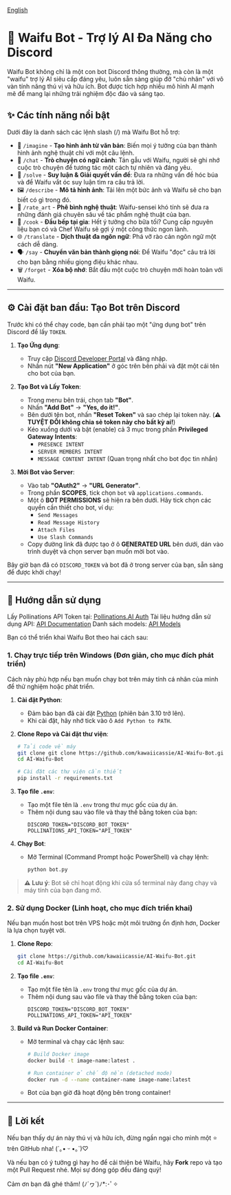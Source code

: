 [English](./README.en.md)

# 🤖 Waifu Bot - Trợ lý AI Đa Năng cho Discord

Waifu Bot không chỉ là một con bot Discord thông thường, mà còn là một "waifu" trợ lý AI siêu cấp đáng yêu, luôn sẵn sàng giúp đỡ "chủ nhân" với vô vàn tính năng thú vị và hữu ích. Bot được tích hợp nhiều mô hình AI mạnh mẽ để mang lại những trải nghiệm độc đáo và sáng tạo.

## ✨ Các tính năng nổi bật

Dưới đây là danh sách các lệnh slash (/) mà Waifu Bot hỗ trợ:

-   🎨 `/imagine` - **Tạo hình ảnh từ văn bản**: Biến mọi ý tưởng của bạn thành hình ảnh nghệ thuật chỉ với một câu lệnh.
-   💬 `/chat` - **Trò chuyện có ngữ cảnh**: Tán gẫu với Waifu, người sẽ ghi nhớ cuộc trò chuyện để tương tác một cách tự nhiên và đáng yêu.
-   🧠 `/solve` - **Suy luận & Giải quyết vấn đề**: Đưa ra những vấn đề hóc búa và để Waifu vắt óc suy luận tìm ra câu trả lời.
-   🖼️ `/describe` - **Mô tả hình ảnh**: Tải lên một bức ảnh và Waifu sẽ cho bạn biết có gì trong đó.
-   🧐 `/rate_art` - **Phê bình nghệ thuật**: Waifu-sensei khó tính sẽ đưa ra những đánh giá chuyên sâu về tác phẩm nghệ thuật của bạn.
-   🍳 `/cook` - **Đầu bếp tại gia**: Hết ý tưởng cho bữa tối? Cung cấp nguyên liệu bạn có và Chef Waifu sẽ gợi ý một công thức ngon lành.
-   🌐 `/translate` - **Dịch thuật đa ngôn ngữ**: Phá vỡ rào cản ngôn ngữ một cách dễ dàng.
-   🗣️ `/say` - **Chuyển văn bản thành giọng nói**: Để Waifu "đọc" câu trả lời cho bạn bằng nhiều giọng điệu khác nhau.
-   🗑️ `/forget` - **Xóa bộ nhớ**: Bắt đầu một cuộc trò chuyện mới hoàn toàn với Waifu.

---

## ⚙️ Cài đặt ban đầu: Tạo Bot trên Discord

Trước khi có thể chạy code, bạn cần phải tạo một "ứng dụng bot" trên Discord để lấy `TOKEN`.

1.  **Tạo Ứng dụng**:
    -   Truy cập [Discord Developer Portal](https://discord.com/developers/applications) và đăng nhập.
    -   Nhấn nút **"New Application"** ở góc trên bên phải và đặt một cái tên cho bot của bạn.

2.  **Tạo Bot và Lấy Token**:
    -   Trong menu bên trái, chọn tab **"Bot"**.
    -   Nhấn **"Add Bot"** -> **"Yes, do it!"**.
    -   Bên dưới tên bot, nhấn **"Reset Token"** và sao chép lại token này. (**⚠️ TUYỆT ĐỐI không chia sẻ token này cho bất kỳ ai!**)
    -   Kéo xuống dưới và bật (enable) cả 3 mục trong phần **Privileged Gateway Intents**:
        -   `PRESENCE INTENT`
        -   `SERVER MEMBERS INTENT`
        -   `MESSAGE CONTENT INTENT` (Quan trọng nhất cho bot đọc tin nhắn)

3.  **Mời Bot vào Server**:
    -   Vào tab **"OAuth2"** -> **"URL Generator"**.
    -   Trong phần **SCOPES**, tick chọn `bot` và `applications.commands`.
    -   Một ô **BOT PERMISSIONS** sẽ hiện ra bên dưới. Hãy tick chọn các quyền cần thiết cho bot, ví dụ:
        -   `Send Messages`
        -   `Read Message History`
        -   `Attach Files`
        -   `Use Slash Commands`
    -   Copy đường link đã được tạo ở ô **GENERATED URL** bên dưới, dán vào trình duyệt và chọn server bạn muốn mời bot vào.

Bây giờ bạn đã có `DISCORD_TOKEN` và bot đã ở trong server của bạn, sẵn sàng để được khởi chạy!

---

## 🚀 Hướng dẫn sử dụng
Lấy Pollinations API Token tại: [Pollinations.AI Auth](https://auth.pollinations.ai/)
Tài liệu hướng dẫn sử dụng API: [API Documentation](https://auth.pollinations.ai/)
Danh sách models: [API Models](https://text.pollinations.ai/models)

Bạn có thể triển khai Waifu Bot theo hai cách sau:

### 1. Chạy trực tiếp trên Windows (Đơn giản, cho mục đích phát triển)

Cách này phù hợp nếu bạn muốn chạy bot trên máy tính cá nhân của mình để thử nghiệm hoặc phát triển.

1.  **Cài đặt Python**:
    -   Đảm bảo bạn đã cài đặt [Python](https://www.python.org/downloads/) (phiên bản 3.10 trở lên).
    -   Khi cài đặt, hãy nhớ tick vào ô `Add Python to PATH`.

2.  **Clone Repo và Cài đặt thư viện**:
    ```bash
    # Tải code về máy
    git clone git clone https://github.com/kawaiicassie/AI-Waifu-Bot.git
    cd AI-Waifu-Bot

    # Cài đặt các thư viện cần thiết
    pip install -r requirements.txt
    ```

3.  **Tạo file `.env`**:
    -   Tạo một file tên là `.env` trong thư mục gốc của dự án.
    -   Thêm nội dung sau vào file và thay thế bằng token của bạn:
        ```
        DISCORD_TOKEN="DISCORD_BOT_TOKEN"
        POLLINATIONS_API_TOKEN="API_TOKEN"
        ```

4.  **Chạy Bot**:
    -   Mở Terminal (Command Prompt hoặc PowerShell) và chạy lệnh:
        ```bash
        python bot.py
        ```
> **⚠️ Lưu ý**: Bot sẽ chỉ hoạt động khi cửa sổ terminal này đang chạy và máy tính của bạn đang mở.

### 2. Sử dụng Docker (Linh hoạt, cho mục đích triển khai)

Nếu bạn muốn host bot trên VPS hoặc một môi trường ổn định hơn, Docker là lựa chọn tuyệt vời.

1.  **Clone Repo**:
    ```bash
    git clone https://github.com/kawaiicassie/AI-Waifu-Bot.git
    cd AI-Waifu-Bot
    ```

2.  **Tạo file `.env`**:
    -   Tạo một file tên là `.env` trong thư mục gốc của dự án.
    -   Thêm nội dung sau vào file và thay thế bằng token của bạn:
        ```
        DISCORD_TOKEN="DISCORD_BOT_TOKEN"
        POLLINATIONS_API_TOKEN="API_TOKEN"
        ```

3.  **Build và Run Docker Container**:
    -   Mở terminal và chạy các lệnh sau:
        ```bash
        # Build Docker image
        docker build -t image-name:latest .

        # Run container ở chế độ nền (detached mode)
        docker run -d --name container-name image-name:latest
        ```
    -   Bot của bạn giờ đã hoạt động bên trong container!

---

## 💜 Lời kết

Nếu bạn thấy dự án này thú vị và hữu ích, đừng ngần ngại cho mình một ⭐ trên GitHub nha! (´｡• ᵕ •｡`)♡

Và nếu bạn có ý tưởng gì hay ho để cải thiện bé Waifu, hãy **Fork** repo và tạo một Pull Request nhé. Mọi sự đóng góp đều đáng quý!

Cảm ơn bạn đã ghé thăm! (ﾉ´ヮ´)ﾉ*:･ﾟ✧

